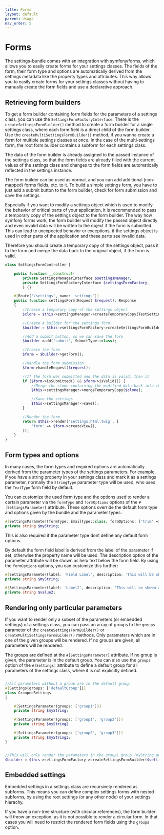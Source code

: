 ```yaml
---
title: Forms
layout: default
parent: Usage
nav_order: 5
---
```


# Forms

The settings-bundle comes with an integration with symfony/forms, which allows you to easily create forms for your settings classes. The fields of the form, their form type and options are automatically derived from the settings metadata like the property types and attributes. This way allows you to easily create forms for your settings classes without having to manually create the form fields and use a declarative approach.

## Retrieving form builders

To get a form builder containing form fields for the parameters of a settings class, you can use the `SettingsFormFactoryInterface`. There is the `createSettingsFormBuilder()` method to create a form builder for a single settings class, where each form field is a direct child of the form builder. Use the `createMultiSettingsFormBuilder()` method, if you wanna create a form for multiple settings classes at once. In the case of the multi-settings form, the root form builder contains a subform for each settings class.

The data of the form builder is already assigned to the passed instance of the settings class, so that the form fields are already filled with the current values of the settings class and changes to the form fields are automatically reflected in the settings instance.

The form builder can be used as normal, and you can add additional (non-mapped) forms fields, etc. to it. To build a simple settings form, you have to just add a submit button to the form builder, check for form submission and save the settings.

Especially if you want to modify a settings object which is used to modify the behavior of critical parts of your application, it is recommended to pass a temporary copy of the settings object to the form builder. The way how symfony forms work, the form builder will modify the passed object directly and even invalid data will be written to the object if the form is submitted. This can lead to unexpected behavior or exceptions, if the settings object is used in other parts of the application and these parts see invalid data.

Therefore you should create a temporary copy of the settings object, pass it to the form and merge the data back to the original object, if the form is valid.

```php
class SettingsFormController {

    public function __construct(
        private SettingsManagerInterface $settingsManager,
        private SettingsFormFactoryInterface $settingsFormFactory,
        ) {}

    #[Route('/settings', name: 'settings')]
    public function settingsForm(Request $request): Response
    {
        //Create a temporary copy of the settings object
        $clone = $this->settingsManager->createTemporaryCopy(TestSettings::class);

        //Create a builder for the settings form
        $builder = $this->settingsFormFactory->createSettingsFormBuilder($clone);

        //Add a submit button, so we can save the form
        $builder->add('submit', SubmitType::class);

        //Create the form
        $form = $builder->getForm();

        //Handle the form submission
        $form->handleRequest($request);

        //If the form was submitted and the data is valid, then it
        if ($form->isSubmitted() && $form->isValid()) {
            //Merge the clone containing the modified data back into the managed instance
            $this->settingsManager->mergeTemporaryCopy($clone);

            //Save the settings
            $this->settingsManager->save();
        }

        //Render the form
        return $this->render('settings.html.twig', [
            'form' => $form->createView(),
        ]);
    }
}
```

## Form types and options

In many cases, the form types and required options are automatically derived from the parameter types of the settings parameters. For example, if you have a string property in your settings class and mark it as a settings parameter, normally the `StringType` parameter type will be used, who uses the `TextType` form field by default.

You can customize the used form type and the options used to render a certain parameter via the `formType` and `formOptions` options of the `#[SettingsParameter]` attribute. These options override the default form type and options given by the bundle and the parameter types:

```php
#[SettingsParameter(formType: EmailType::class, formOptions: ['trim' => false])]
private string $myString;
```

This is also required if the parameter type dont define any default form options.

By default the form field label is derived from the label of the parameter if set, otherwise the property name will be used. The description option of the parameter attribute will be shown as help text below the form field. By using the `formOptions` options, you can customize this further:

```php
#[SettingsParameter(label: 'Field Label', description: 'This will be shown as help text')]
private string $myString;

#[SettingsParameter(label: 'Label2', description: 'This will be shown as help text', formOptions: ['label' => '<b>HTML</b> label', label_html => true])]
private string $value2;
```

## Rendering only particular parameters

If you want to render only a subset of the parameters (or embedded settings) of a settings class, you can pass an array of groups to the `groups` parameter of the `createSettingsFormBuilder()` or `createMultiSettingsFormBuilder()` methods. Only parameters which are in one of the given groups will be rendered. If no groups are given, all parameters will be rendered.

The groups are defined at the `#[SettingsParameter]` attribute. If no group is given, the parameter is in the default group. You can also use the `groups` option of the `#[Settings]` attribute to define a default group for all parameters of the settings class, where it is not explicitly defined.

```php

//All parameters without a group are in the default group
#[Settings(groups: ['defaultGroup'])]
class GroupedSettings
{

    #[SettingsParameter(groups: ['group1'])]
    private string $myString;

    #[SettingsParameter(groups: ['group1', 'group2'])]
    private string $myString2

    #[SettingsParameter(groups: ['group2', 'group3'])]
    private string $myString3;
}

```

```php

//This will only render the parameters in the group1 group (myString and myString2)
$builder = $this->settingsFormFactory->createSettingsFormBuilder($settings, groups: ['group1']);
```

## Embedded settings

Embedded settings in a settings class are recursively rendered as subforms.
This means you can define complex settings forms with nested subforms, by using the root settings (or any other node) of your settings hierachy.

If you have a non-tree structure (with circular references), the form builder will throw an exception, as it is not possible to render a circular form. In that cases you will need to restrict the rendered form fields using the `groups` option.